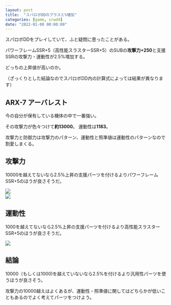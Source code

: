 ```yaml
---
layout: post
title:  "スパロボDDのプラスと%増加"
categories: [game, srwdd]
date: "2022-01-08 00:00:00"
---
```


スパロボDDをプレイしていて、ふと疑問に思ったことがある。

パワーフレームSSR+5（高性能スラスターSSR+5）のSUBの**攻撃力+250**と支援SSRの攻撃力・運動性が2.5%増加する。

どっちの上昇値が高いのか。

（ざっくりとした結論なのでスパロボDD内の計算式によっては結果が異なります）

## ARX-7 アーバレスト

今の自分が保有している機体の中で一番強い。

その攻撃力が色々つけて**約13000**。
運動性は**1183**。

攻撃力と防御力は攻撃力のパターン、運動性と照準値は運動性のパターンなので割愛しまくる。

## 攻撃力

10000を越えてないなら2.5%上昇の支援パーツを付けるよりパワーフレームSSR+5のほうが良さそうだ。


<div class="trim">
  <div class="trim__item">
    <a href="{{ site.url }}/assets/images/2022-01-08-report/19-32-50.png">
      <img class="one" src="{{ site.url }}/assets/thumbnail/2022-01-08-report/19-32-50.png">
    </a>
  </div>
</div>


<div class="trim">
  <div class="trim__item">
    <a href="{{ site.url }}/assets/images/2022-01-08-report/19-33-11.png">
      <img class="one" src="{{ site.url }}/assets/thumbnail/2022-01-08-report/19-33-11.png">
    </a>
  </div>
</div>


## 運動性

1000を越えてないなら2.5%上昇の支援パーツを付けるより高性能スラスターSSR+5のほうが良さそうだ。


<div class="trim">
  <div class="trim__item">
    <a href="{{ site.url }}/assets/images/2022-01-08-report/19-12-37.png">
      <img class="one" src="{{ site.url }}/assets/thumbnail/2022-01-08-report/19-12-37.png">
    </a>
  </div>
</div>


## 結論

10000（もしくは1000)を越えていないなら2.5%を付けるより汎用性パーツを使うほうが良さそう。

攻撃力の10000越えはよくあるが、運動性・照準値に関してはどちらかが低いこともあるのでよく考えてパーツをつけよう。
